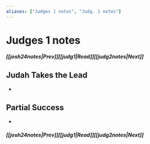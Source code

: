 ```yaml
---
aliases: ["Judges 1 notes", "Judg. 1 notes"]
---
```

# Judges 1 notes
##### <span class=arrow-left></span>[[josh24notes|Prev]]<span class=navigation-separator></span>[[judg1|Read]]<span class=navigation-separator></span>[[judg2notes|Next]]<span class=arrow-right></span>
## Judah Takes the Lead
- 
## Partial Success
- 
##### <span class=arrow-left></span>[[josh24notes|Prev]]<span class=navigation-separator></span>[[judg1|Read]]<span class=navigation-separator></span>[[judg2notes|Next]]<span class=arrow-right></span>